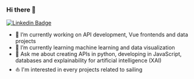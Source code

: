 ### Hi there 👋

[![Linkedin Badge](https://img.shields.io/badge/-LinkedIn-0e76a8?style=flat&labelColor=0e76a8&logo=linkedin&logoColor=white)](https://www.linkedin.com/in/dustinzetzsche/)

- 🔭 I’m currently working on API development, Vue frontends and data projects
- 🌱 I’m currently learning machine learning and data visualization
- 💬 Ask me about creating APIs in python, developing in JavaScript, databases and explainability for artificial intelligence (XAI)
- ⛵️ I'm interested in every projects related to sailing
